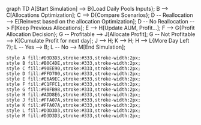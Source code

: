graph TD
    A[Start Simulation] --> B{Load Daily Pools Inputs};
    B --> C[Allocations Optimization];
    C --> D{Compare Scenarios};
    D -- Reallocation --> E[Reinvest based on the allocation Optimization];
    D -- No Reallocation --> F[Keep Previous Allocations];
    E --> H[Update AUM, Profit...];
    F --> G{Profit Allocation Decision};
    G -- Profitable --> J[Allocate Profit];
    G -- Not Profitable --> K[Cumulate Profit for next day];
    J --> H;
    K --> H;
    H --> L{More Day Left ?};
    L -- Yes --> B;
    L -- No --> M[End Simulation];

    style A fill:#D3D3D3,stroke:#333,stroke-width:2px;
    style B fill:#B0C4DE,stroke:#333,stroke-width:2px;
    style C fill:#90EE90,stroke:#333,stroke-width:2px;
    style D fill:#FFD700,stroke:#333,stroke-width:2px;
    style E fill:#E6A9EC,stroke:#333,stroke-width:2px;
    style F fill:#C1FFC1,stroke:#333,stroke-width:2px;
    style G fill:#98FB98,stroke:#333,stroke-width:2px;
    style H fill:#ADD8E6,stroke:#333,stroke-width:2px;
    style J fill:#FFA07A,stroke:#333,stroke-width:2px;
    style K fill:#FFA07A,stroke:#333,stroke-width:2px;
    style L fill:#D3D3D3,stroke:#333,stroke-width:2px;
    style M fill:#D3D3D3,stroke:#333,stroke-width:2px;